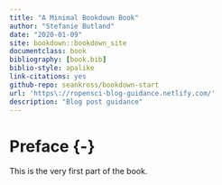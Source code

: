 ```yaml
--- 
title: "A Minimal Bookdown Book"
author: "Stefanie Butland"
date: "2020-01-09"
site: bookdown::bookdown_site
documentclass: book
bibliography: [book.bib]
biblio-style: apalike
link-citations: yes
github-repo: seankross/bookdown-start
url: 'https\://ropensci-blog-guidance.netlify.com/'
description: "Blog post guidance"
---
```


# Preface {-}

This is the very first part of the book.
